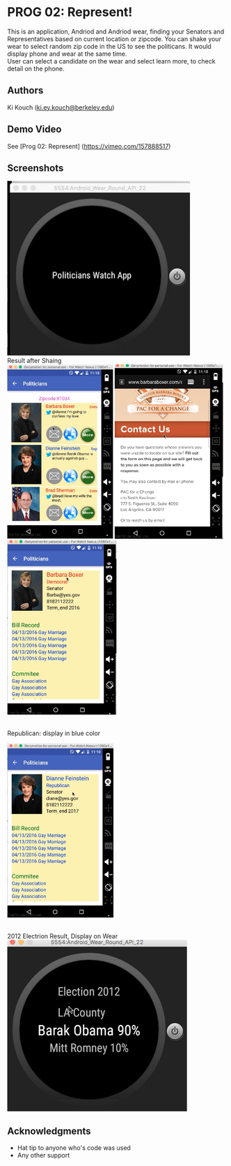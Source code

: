 # PROG 02: Represent!

This is an application, Andriod and Andriod wear, finding your Senators and Representatives based on current location or zipcode. You can shake your wear to select random zip code in the US to see the politicans. It would display phone and wear at the same time.
<br> User can select a candidate on the wear and select learn more, to check detail on the phone.

## Authors

Ki Kouch ([ki.ey.kouch@berkeley.edu](mailto:your_email@berkeley.edu))

## Demo Video

See [Prog 02: Represent] (https://vimeo.com/157888517)

## Screenshots

<img src="screenshots/Screen Shot 2016-03-05 at 8.24.56 PM.png" height="400" alt="Screenshot"/>
<br>Result after Shaing<br>
<img src="screenshots/Screen Shot 2016-03-05 at 8.25.22 PM.png" height="400" alt="Screenshot"/>
<img src="screenshots/Screen Shot 2016-03-05 at 8.25.46 PM.png" height="400" alt="Screenshot"/>
<img src="screenshots/Screen Shot 2016-03-05 at 8.26.08 PM.png" height="400" alt="Screenshot"/>

<br> Republican: display in blue color <br>

<img src="screenshots/Screen Shot 2016-03-05 at 8.26.25 PM.png" height="400" alt="Screenshot"/>

<br> 2012 Electrion Result, Display on Wear <br>
<img src="screenshots/Screen Shot 2016-03-05 at 8.27.03 PM.png" alt="Screenshot"/>


## Acknowledgments

* Hat tip to anyone who's code was used
* Any other support
